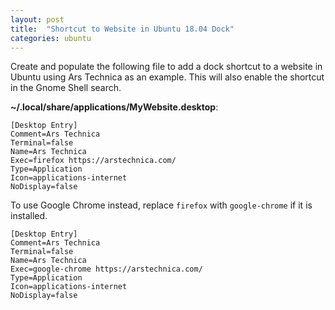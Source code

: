 ```yaml
---
layout: post
title:  "Shortcut to Website in Ubuntu 18.04 Dock"
categories: ubuntu
---
```


Create and populate the following file to add a dock shortcut to a website in Ubuntu using Ars Technica as an example. This will also enable the shortcut in the Gnome Shell search.

**~/.local/share/applications/MyWebsite.desktop**:
```
[Desktop Entry]
Comment=Ars Technica
Terminal=false
Name=Ars Technica
Exec=firefox https://arstechnica.com/
Type=Application
Icon=applications-internet
NoDisplay=false
```

To use Google Chrome instead, replace `firefox` with `google-chrome` if it is installed.
```
[Desktop Entry]
Comment=Ars Technica
Terminal=false
Name=Ars Technica
Exec=google-chrome https://arstechnica.com/
Type=Application
Icon=applications-internet
NoDisplay=false
```

